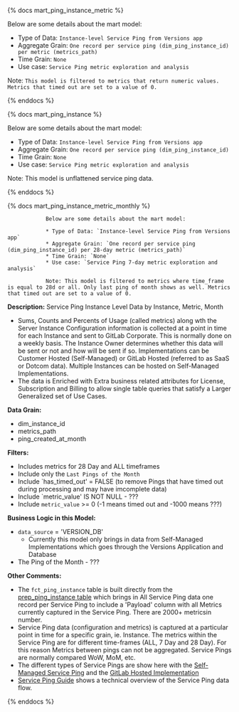 {% docs mart_ping_instance_metric %}

Below are some details about the mart model:

* Type of Data: `Instance-level Service Ping from Versions app`
* Aggregate Grain: `One record per service ping (dim_ping_instance_id) per metric (metrics_path)`
* Time Grain: `None`
* Use case: `Service Ping metric exploration and analysis`

Note: `This model is filtered to metrics that return numeric values. Metrics that timed out are set to a value of 0.`

{% enddocs %}

{% docs mart_ping_instance %}

Below are some details about the mart model:

* Type of Data: `Instance-level Service Ping from Versions app`
* Aggregate Grain: `One record per service ping (dim_ping_instance_id)`
* Time Grain: `None`
* Use case: `Service Ping metric exploration and analysis`

Note: This model is unflattened service ping data.

{% enddocs %}

{% docs mart_ping_instance_metric_monthly %}

                Below are some details about the mart model:

                * Type of Data: `Instance-level Service Ping from Versions app`
                * Aggregate Grain: `One record per service ping (dim_ping_instance_id) per 28-day metric (metrics_path)`
                * Time Grain: `None`
                * Use case: `Service Ping 7-day metric exploration and analysis`

                Note: This model is filtered to metrics where time_frame is equal to 28d or all. Only last ping of month shows as well. Metrics that timed out are set to a value of 0.

**Description:** Service Ping Instance Level Data by Instance, Metric, Month
- Sums, Counts and Percents of Usage (called metrics) along wth the Server Instance Configuration information is collected at a point in time for each Instance and sent to GitLab Corporate.  This is normally done on a weekly basis.  The Instance Owner determines whether this data will be sent or not and how will be sent if so.   Implementations can be Customer Hosted (Self-Managed) or GitLab Hosted (referred to as SaaS or Dotcom data).  Multiple Instances can be hosted on Self-Managed Implementations. 
- The data is Enriched with Extra business related attributes for License, Subscription and Billing to allow single table queries that satisfy a Larger Generalized set of Use Cases.

**Data Grain:**
- dim_instance_id
- metrics_path
- ping_created_at_month

**Filters:**
- Includes metrics for 28 Day and ALL timeframes
- Include only the `Last Pings of the Month`
- Include `has_timed_out' = FALSE (to remove Pings that have timed out during processing and may have imcomplete data)
- Include `metric_value' IS NOT NULL - ???
- Include `metric_value` >= 0 (-1 means timed out and -1000 means ???)

**Business Logic in this Model:** 
- `data_source` = 'VERSION_DB'
  - Currently this model only brings in data from Self-Managed Implementations which goes through the Versions Application and Database
- The Ping of the Month - ???     

**Other Comments:**
- The `fct_ping_instance` table is built directly from the [prep_ping_instance table](https://gitlab-data.gitlab.io/analytics/#!/model/model.gitlab_snowflake.prep_ping_instance) which brings in All Service Ping data one record per Service Ping to include a 'Payload' column with all Metrics currently captured in the Service Ping.  There are 2000+ metricsin number. 
- Service Ping data (configuration and metrics) is captured at a particular point in time for a specific grain, ie. Instance.  The metrics within the Service Ping are for different time-frames (ALL, 7 Day and 28 Day).  For this reason Metrics between pings can not be aggregated.  Service Pings are normally compared WoW, MoM, etc.  
- The different types of Service Pings are show here with the [Self-Managed Service Ping](https://about.gitlab.com/handbook/business-technology/data-team/data-catalog/saas-service-ping-automation/#self-managed-service-ping) and the [GitLab Hosted Implementation](https://about.gitlab.com/handbook/business-technology/data-team/data-catalog/saas-service-ping-automation/#saas-service-ping)
- [Service Ping Guide](https://docs.gitlab.com/ee/development/service_ping/) shows a technical overview of the Service Ping data flow.

{% enddocs %}
